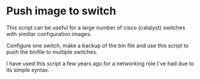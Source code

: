 # Push image to switch

This script can be useful for a large number of cisco (catalyst) switches with similiar configuration images.

Configure one switch, make a backup of the bin file and use this script to push the binfile to multiple switches.

I have used this script a few years ago for a networking role I've had due to its simple syntax.
